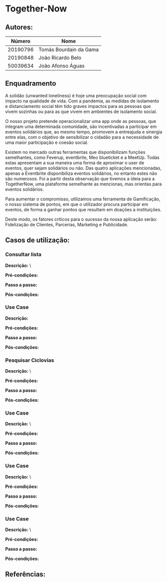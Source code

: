 # Together-Now


## Autores:

| Número | Nome |
|--------|------|
|  20190796  | Tomás Bourdain da Gama |
|  20190848  | João Ricardo Belo |
|  50039634  | João Afonso Águas |


## Enquadramento

A solidão (unwanted loneliness) é hoje uma preocupação social com impacto na qualidade de vida. Com a pandemia, as medidas de isolamento e distanciamento social têm tido graves impactos para as pessoas que vivem sozinhas ou para as que vivem em ambientes de isolamento social.

O nosso projeto pretende operacionalizar uma app onde as pessoas, que integram uma determinada comunidade, são incentivadas a participar em eventos solidários que, ao mesmo tempo, promovem a entreajuda e sinergia entre elas, com o objetivo de sensibilizar o cidadão para a necessidade de uma maior participação e coesão social. 

Existem no mercado outras ferramentas que disponibilizam funções semelhantes, como Feverup, eventbrite, Meo blueticket e a MeetUp. Todas estas apresentam a sua maneira uma forma de aproximar o user de eventos, quer sejam solidários ou não. Das quatro aplicações mencionadas, apenas a Eventbrite disponibiliza eventos solidários, no entanto estes não são numerosos. Foi a partir desta observação que tivemos a ideia para a TogetherNow, uma plataforma semelhante as mencionas, mas orientas para eventos solidários.

Para aumentar o compromisso, utilizamos uma ferramenta de Gamificação, o nosso sistema de pontos, em que o utilizador procura participar em eventos, de forma a ganhar pontos que resultam em doações a instituições.  

Deste modo, os fatores críticos para o sucesso da nossa aplicação serão: Fidelização de Clientes, Parcerias, Marketing e Publicidade.




## Casos de utilização: 

### Consultar lista
**Descrição:** 
\

**Pré-condições:**


**Passo a passo:**


**Pós-condições:**



### Use Case
**Descrição:** 


**Pré-condições:**


**Passo a passo:**


**Pós-condições:**



### Pesquisar Ciclovias 
**Descrição:** \

**Pré-condições:**


**Passo a passo:**


**Pós-condições:**



### Use Case
**Descrição:** \


**Pré-condições:**


**Passo a passo:**



**Pós-condições:**



### Use Case
**Descrição:** \


**Pré-condições:**


**Passo a passo:**


**Pós-condições:**



### Use Case
**Descrição:** \


**Pré-condições:**


**Passo a passo:**


**Pós-condições:**


## Referências:

